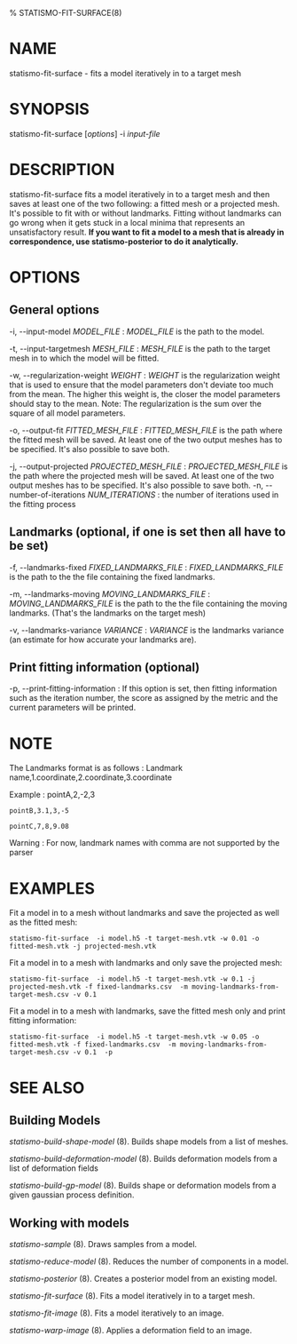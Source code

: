 % STATISMO-FIT-SURFACE(8)

# NAME

statismo-fit-surface - fits a model iteratively in to a target mesh


# SYNOPSIS

statismo-fit-surface [*options*] -i *input-file* 


# DESCRIPTION

statismo-fit-surface fits a model iteratively in to a target mesh and then saves at least one of the two following: a fitted mesh or a projected mesh. It's possible to fit with or without landmarks. Fitting without landmarks can go wrong when it gets stuck in a local minima that represents an unsatisfactory result. **If you want to fit a model to a mesh that is already in correspondence, use statismo-posterior to do it analytically.**


# OPTIONS

## General options

-i, \--input-model *MODEL_FILE*
:	*MODEL_FILE* is the path to the model.

-t, \--input-targetmesh *MESH_FILE*
:	*MESH_FILE* is the path to the target mesh in to which the model will be fitted.

-w, \--regularization-weight *WEIGHT*
:	*WEIGHT* is the regularization weight that is used to ensure that the model parameters don't deviate too much from the mean. The higher this weight is, the closer the model parameters should stay to the mean. Note: The regularization is the sum over the square of all model parameters.

-o, \--output-fit *FITTED_MESH_FILE*
:	*FITTED_MESH_FILE* is the path where the fitted mesh will be saved. At least one of the two output meshes has to be specified. It's also possible to save both.

-j, \--output-projected *PROJECTED_MESH_FILE*
:	*PROJECTED_MESH_FILE* is the path where the projected mesh will be saved. At least one of the two output meshes has to be specified. It's also possible to save both.
-n, \--number-of-iterations *NUM_ITERATIONS*
:	the number of iterations used in the fitting process

## Landmarks (optional, if one is set then all have to be set)

-f, \--landmarks-fixed *FIXED_LANDMARKS_FILE*
:	*FIXED_LANDMARKS_FILE* is the path to the the file containing the fixed landmarks.

-m, \--landmarks-moving *MOVING_LANDMARKS_FILE*
:	*MOVING_LANDMARKS_FILE* is the path to the the file containing the moving landmarks. (That's the landmarks on the target mesh)

-v, \--landmarks-variance *VARIANCE*
:	*VARIANCE* is the landmarks variance (an estimate for how accurate your landmarks are).

## Print fitting information (optional)

-p, \--print-fitting-information
:	If this option is set, then fitting information such as the iteration number, the score as assigned by the metric and the current parameters will be printed.


# NOTE

The Landmarks format is as follows
:	Landmark name,1.coordinate,2.coordinate,3.coordinate

Example
:	pointA,2,-2,3

    pointB,3.1,3,-5

    pointC,7,8,9.08

Warning
:	For now, landmark names with comma are not supported by the parser
 

# EXAMPLES 

Fit a model in to a mesh without landmarks and save the projected as well as the fitted mesh:

    statismo-fit-surface  -i model.h5 -t target-mesh.vtk -w 0.01 -o fitted-mesh.vtk -j projected-mesh.vtk

Fit a model in to a mesh with landmarks and only save the projected mesh:

    statismo-fit-surface  -i model.h5 -t target-mesh.vtk -w 0.1 -j projected-mesh.vtk -f fixed-landmarks.csv  -m moving-landmarks-from-target-mesh.csv -v 0.1

Fit a model in to a mesh with landmarks, save the fitted mesh only and print fitting information:

    statismo-fit-surface  -i model.h5 -t target-mesh.vtk -w 0.05 -o fitted-mesh.vtk -f fixed-landmarks.csv  -m moving-landmarks-from-target-mesh.csv -v 0.1  -p


# SEE ALSO

## Building Models

*statismo-build-shape-model* (8).
Builds shape models from a list of meshes.

*statismo-build-deformation-model* (8).
Builds deformation models from a list of deformation fields

*statismo-build-gp-model* (8).
Builds shape or deformation models from a given gaussian process definition.

## Working with models

*statismo-sample* (8).
Draws samples from a model.

*statismo-reduce-model* (8).
Reduces the number of components in a model.

*statismo-posterior* (8).
Creates a posterior model from an existing model.

*statismo-fit-surface* (8).
Fits a model iteratively in to a target mesh.

*statismo-fit-image* (8).
Fits a model iteratively to an image.

*statismo-warp-image* (8).
Applies a deformation field to an image.
